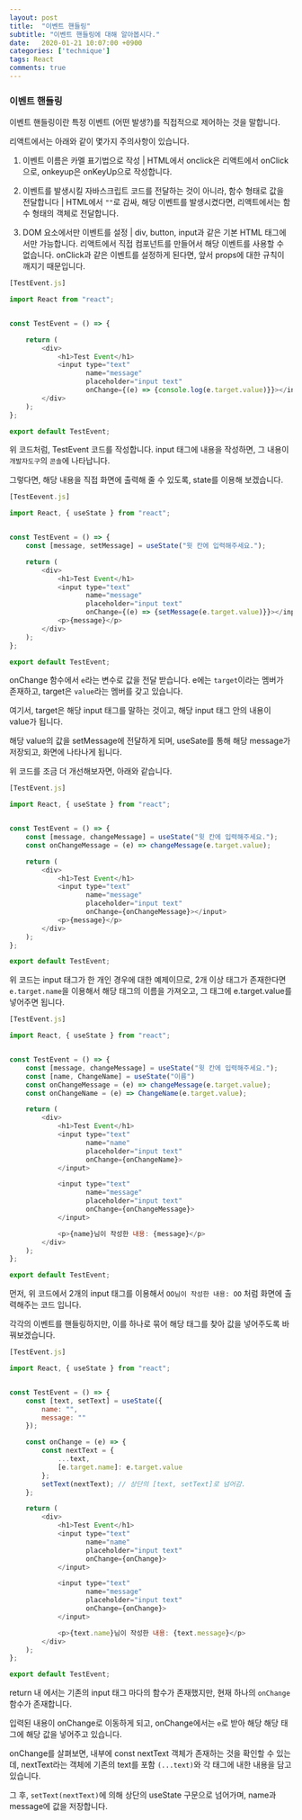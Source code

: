 ```yaml
---
layout: post
title:  "이벤트 핸들링"
subtitle: "이벤트 핸들링에 대해 알아봅시다."
date:   2020-01-21 10:07:00 +0900
categories: ['technique']
tags: React
comments: true
---
```



### 이벤트 핸들링

이벤트 핸들링이란 특정 이벤트 (어떤 발생?)를 직접적으로 제어하는 것을 말합니다.

리액트에서는 아래와 같이 몇가지 주의사항이 있습니다.


1. 이벤트 이름은 카멜 표기법으로 작성
| HTML에서 onclick은 리액트에서 onClick으로, onkeyup은 onKeyUp으로 작성합니다.

2. 이벤트를 발생시킬 자바스크립트 코드를 전달하는 것이 아니라, 함수 형태로 값을 전달합니다
| HTML에서 `""`로 감싸, 해당 이벤트를 발생시켰다면, 리액트에서는 함수 형태의 객체로 전달합니다.

3. DOM 요소에서만 이벤트를 설정
| div, button, input과 같은 기본 HTML 태그에서만 가능합니다. 리액트에서 직접 컴포넌트를 만들어서 해당 이벤트를 사용할 수 없습니다. onClick과 같은 이벤트를 설정하게 된다면, 앞서 props에 대한 규칙이 깨지기 때문입니다.


```javascript
[TestEvent.js]

import React from "react";


const TestEvent = () => {

    return (
        <div>
            <h1>Test Event</h1>
            <input type="text" 
                   name="message"
                   placeholder="input text"
                   onChange={(e) => {console.log(e.target.value)}}></input>
        </div>
    );
};

export default TestEvent;
```

위 코드처럼, TestEvent 코드를 작성합니다. input 태그에 내용을 작성하면, 그 내용이 `개발자도구`의 `콘솔`에 나타납니다.

그렇다면, 해당 내용을 직접 화면에 출력해 줄 수 있도록, state를 이용해 보겠습니다.

```javascript
[TestEevent.js]

import React, { useState } from "react";


const TestEvent = () => {
    const [message, setMessage] = useState("윗 칸에 입력해주세요.");

    return (
        <div>
            <h1>Test Event</h1>
            <input type="text" 
                   name="message"
                   placeholder="input text"
                   onChange={(e) => {setMessage(e.target.value)}}></input>
            <p>{message}</p>
        </div>
    );
};

export default TestEvent;
```

onChange 함수에서 `e`라는 변수로 값을 전달 받습니다. e에는 `target`이라는 멤버가 존재하고, target은 `value`라는 멤버를 갖고 있습니다.

여기서, target은 해당 input 태그를 말하는 것이고, 해당 input 태그 안의 내용이 value가 됩니다.

해당 value의 값을 setMessage에 전달하게 되며, useSate를 통해 해당 message가 저장되고, 화면에 나타나게 됩니다.

위 코드를 조금 더 개선해보자면, 아래와 같습니다.

```javascript
[TestEvent.js]

import React, { useState } from "react";


const TestEvent = () => {
    const [message, changeMessage] = useState("윗 칸에 입력해주세요.");
    const onChangeMessage = (e) => changeMessage(e.target.value);

    return (
        <div>
            <h1>Test Event</h1>
            <input type="text" 
                   name="message"
                   placeholder="input text"
                   onChange={onChangeMessage}></input>
            <p>{message}</p>
        </div>
    );
};

export default TestEvent;
```

위 코드는 input 태그가 한 개인 경우에 대한 예제이므로, 2개 이상 태그가 존재한다면 `e.target.name`을 이용해서 해당 태그의 이름을 가져오고, 그 태그에 e.target.value를 넣어주면 됩니다.

```javascript
[TestEvent.js]

import React, { useState } from "react";


const TestEvent = () => {
    const [message, changeMessage] = useState("윗 칸에 입력해주세요.");
    const [name, ChangeName] = useState("이름")
    const onChangeMessage = (e) => changeMessage(e.target.value);
    const onChangeName = (e) => ChangeName(e.target.value);

    return (
        <div>
            <h1>Test Event</h1>
            <input type="text" 
                   name="name"
                   placeholder="input text"
                   onChange={onChangeName}>
            </input>

            <input type="text" 
                   name="message"
                   placeholder="input text"
                   onChange={onChangeMessage}>
            </input>

            <p>{name}님이 작성한 내용: {message}</p>
        </div>
    );
};

export default TestEvent;
```

먼저, 위 코드에서 2개의 input 태그를 이용해서 `OO님이 작성한 내용: OO` 처럼 화면에 출력해주는 코드 입니다.

각각의 이벤트를 핸들링하지만, 이를 하나로 묶어 해당 태그를 찾아 값을 넣어주도록 바꿔보겠습니다.

```javascript
[TestEvent.js]

import React, { useState } from "react";


const TestEvent = () => {
    const [text, setText] = useState({
        name: "",
        message: ""
    });

    const onChange = (e) => {
        const nextText = {
            ...text,
            [e.target.name]: e.target.value
        };
        setText(nextText); // 상단의 [text, setText]로 넘어감.
    };

    return (
        <div>
            <h1>Test Event</h1>
            <input type="text" 
                   name="name"
                   placeholder="input text"
                   onChange={onChange}>
            </input>

            <input type="text" 
                   name="message"
                   placeholder="input text"
                   onChange={onChange}>
            </input>

            <p>{text.name}님이 작성한 내용: {text.message}</p>
        </div>
    );
};

export default TestEvent;
```

return 내 에서는 기존의 input 태그 마다의 함수가 존재했지만, 현재 하나의 `onChange` 함수가 존재합니다.

입력된 내용이 onChange로 이동하게 되고, onChange에서는 `e`로 받아 해당 해당 태그에 해당 값을 넣어주고 있습니다.

onChange를 살펴보면, 내부에 const nextText 객체가 존재하는 것을 확인할 수 있는데, nextText라는 객체에 기존의 text를 포함 `(...text)`와 각 태그에 내한 내용을 담고 있습니다.

그 후, `setText(nextText)`에 의해 상단의 useState 구문으로 넘어가며, name과 message에 값을 저장합니다.

